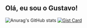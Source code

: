 ## Olá, eu sou o Gustavo!

![Anurag's GitHub stats](https://github-readme-stats.vercel.app/api?username=Gustavomirabal&show_icons=true&theme=dark)
[![Gist Card](https://github-readme-stats.vercel.app/api/gist?id=bbfce31e0217a3689c8d961a356cb10d)](https://gist.github.com/Yiz/bbfce31e0217a3689c8d961a356cb10d/)
